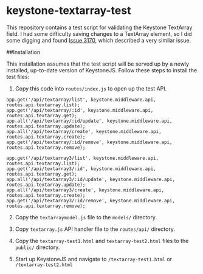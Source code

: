 # keystone-textarray-test
This repository contains a test script for validating the Keystone TextArray field. I had some difficulty
saving changes to a TextArray element, so I did some digging and found 
[Issue 3170](https://github.com/keystonejs/keystone/issues/3170), which described a very similar issue.


##Installation

This installation assumes that the test script will be served up by a newly installed, up-to-date
version of KeystoneJS. Follow these steps to install the test files:

1. Copy this code into `routes/index.js` to open up the test API.

```
app.get('/api/textarray/list', keystone.middleware.api, routes.api.textarray.list);
app.get('/api/textarray/:id', keystone.middleware.api, routes.api.textarray.get);
app.all('/api/textarray/:id/update', keystone.middleware.api, routes.api.textarray.update);
app.all('/api/textarray/create', keystone.middleware.api, routes.api.textarray.create);
app.get('/api/textarray/:id/remove', keystone.middleware.api, routes.api.textarray.remove);

app.get('/api/textarray3/list', keystone.middleware.api, routes.api.textarray.list);
app.get('/api/textarray3/:id', keystone.middleware.api, routes.api.textarray.get);
app.all('/api/textarray3/:id/update', keystone.middleware.api, routes.api.textarray.update);
app.all('/api/textarray3/create', keystone.middleware.api, routes.api.textarray.create);
app.get('/api/textarray3/:id/remove', keystone.middleware.api, routes.api.textarray.remove);
```

2. Copy the `textarraymodel.js` file to the `models/` directory.

3. Copy `textarray.js` API handler file to the `routes/api/` directory.

4. Copy the `textarray-test1.html` and `textarray-test2.html` files to the `public/` directory.

5. Start up KeystoneJS and navigate to `/textarray-test1.html` or `/textarray-test2.html`
